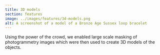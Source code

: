 ```yaml
---
title: 3D models
section: features
image: ../images/features/3d-models.png
alt: A screenshot of a model of a Bronze Age Sussex loop bracelet
---
```

Using the power of the crowd, we enabled large scale masking of photogrammetry images which were then used to create 3D models of the objects. 